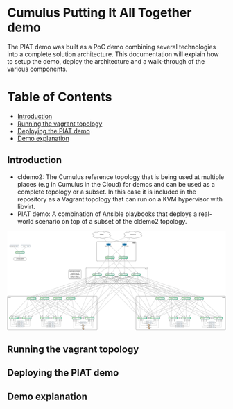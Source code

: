 # Cumulus Putting It All Together demo

The PIAT demo was built as a PoC demo combining several technologies into a complete solution architecture. This documentation will explain how to setup the demo, deploy the architecture and a walk-through of the various components.


Table of Contents
=================
* [Introduction](#introduction)
* [Running the vagrant topology](#running-the-vagrant-topology)
* [Deploying the PIAT demo](#deploying-the-piat-demo)
* [Demo explanation](#demo-explanation)


Introduction
------------------------
* cldemo2: The Cumulus reference topology that is being used at multiple places (e.g in Cumulus in the Cloud) for demos and can be used as a complete topology or a subset. In this case it is included in the repository as a Vagrant topology that can run on a KVM hypervisor with libvirt.
* PIAT demo: A combination of Ansible playbooks that deploys a real-world scenario on top of a subset of the cldemo2 topology.

![cldemo2 topology](diagrams/cldemo-full.png)

Running the vagrant topology
------------------------

Deploying the PIAT demo
------------------------

Demo explanation
------------------------
